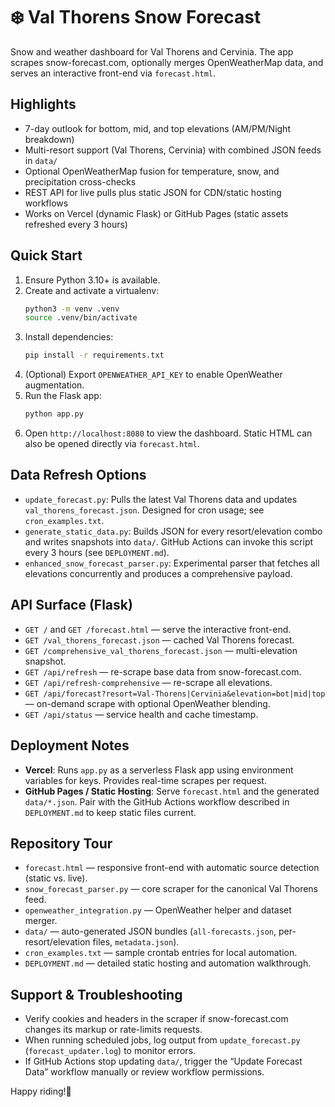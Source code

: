 # ❄️ Val Thorens Snow Forecast

Snow and weather dashboard for Val Thorens and Cervinia. The app scrapes snow-forecast.com, optionally merges OpenWeatherMap data, and serves an interactive front-end via `forecast.html`.

## Highlights
- 7-day outlook for bottom, mid, and top elevations (AM/PM/Night breakdown)
- Multi-resort support (Val Thorens, Cervinia) with combined JSON feeds in `data/`
- Optional OpenWeatherMap fusion for temperature, snow, and precipitation cross-checks
- REST API for live pulls plus static JSON for CDN/static hosting workflows
- Works on Vercel (dynamic Flask) or GitHub Pages (static assets refreshed every 3 hours)

## Quick Start
1. Ensure Python 3.10+ is available.
2. Create and activate a virtualenv:
	```bash
	python3 -m venv .venv
	source .venv/bin/activate
	```
3. Install dependencies:
	```bash
	pip install -r requirements.txt
	```
4. (Optional) Export `OPENWEATHER_API_KEY` to enable OpenWeather augmentation.
5. Run the Flask app:
	```bash
	python app.py
	```
6. Open `http://localhost:8080` to view the dashboard. Static HTML can also be opened directly via `forecast.html`.

## Data Refresh Options
- `update_forecast.py`: Pulls the latest Val Thorens data and updates `val_thorens_forecast.json`. Designed for cron usage; see `cron_examples.txt`.
- `generate_static_data.py`: Builds JSON for every resort/elevation combo and writes snapshots into `data/`. GitHub Actions can invoke this script every 3 hours (see `DEPLOYMENT.md`).
- `enhanced_snow_forecast_parser.py`: Experimental parser that fetches all elevations concurrently and produces a comprehensive payload.

## API Surface (Flask)
- `GET /` and `GET /forecast.html` — serve the interactive front-end.
- `GET /val_thorens_forecast.json` — cached Val Thorens forecast.
- `GET /comprehensive_val_thorens_forecast.json` — multi-elevation snapshot.
- `GET /api/refresh` — re-scrape base data from snow-forecast.com.
- `GET /api/refresh-comprehensive` — re-scrape all elevations.
- `GET /api/forecast?resort=Val-Thorens|Cervinia&elevation=bot|mid|top` — on-demand scrape with optional OpenWeather blending.
- `GET /api/status` — service health and cache timestamp.

## Deployment Notes
- **Vercel**: Runs `app.py` as a serverless Flask app using environment variables for keys. Provides real-time scrapes per request.
- **GitHub Pages / Static Hosting**: Serve `forecast.html` and the generated `data/*.json`. Pair with the GitHub Actions workflow described in `DEPLOYMENT.md` to keep static files current.

## Repository Tour
- `forecast.html` — responsive front-end with automatic source detection (static vs. live).
- `snow_forecast_parser.py` — core scraper for the canonical Val Thorens feed.
- `openweather_integration.py` — OpenWeather helper and dataset merger.
- `data/` — auto-generated JSON bundles (`all-forecasts.json`, per-resort/elevation files, `metadata.json`).
- `cron_examples.txt` — sample crontab entries for local automation.
- `DEPLOYMENT.md` — detailed static hosting and automation walkthrough.

## Support & Troubleshooting
- Verify cookies and headers in the scraper if snow-forecast.com changes its markup or rate-limits requests.
- When running scheduled jobs, log output from `update_forecast.py` (`forecast_updater.log`) to monitor errors.
- If GitHub Actions stop updating `data/`, trigger the “Update Forecast Data” workflow manually or review workflow permissions.

Happy riding!🚠
